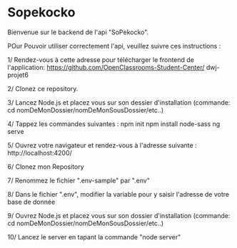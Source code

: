 # Sopekocko

Bienvenue sur le backend de l'api "SoPekocko".

POur Pouvoir utiliser correctement l'api, veuillez suivre ces instructions : 

1/ Rendez-vous à cette adresse pour télécharger le frontend de l'application: https://github.com/OpenClassrooms-Student-Center/   dwj-projet6

2/ Clonez ce repository.

3/ Lancez Node.js et placez vous sur son dessier d'installation (commande: cd nomDeMonDossier/nomDeMonSousDossier/etc..)

4/ Tappez les commandes suivantes : npm init     npm install node-sass     ng serve 

5/ Ouvrez votre navigateur et rendez-vous à l'adresse suivante : http://localhost:4200/

6/ Clonez mon Repository

7/ Renommez le fichier ".env-sample" par ".env"

8/ Dans le fichier ".env", modifier la variable pour y saisir l'adresse de votre base de donnée

9/ Ouvrez Node.js et placez vous sur son dossier d'installation (commande: cd nomDeMonDossier/nomDeMonSousDossier/etc..)

10/ Lancez le server en tapant la commande "node server"
